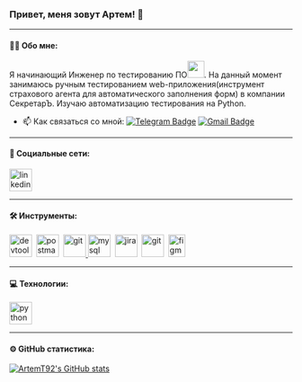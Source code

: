 ### Привет, меня зовут Артем! 👋

---

#### 👨‍💻 Обо мне:
Я начинающий Инженер по тестированию ПО<img src="https://media.giphy.com/media/WUlplcMpOCEmTGBtBW/giphy.gif" width="30px">. На данный момент занимаюсь ручным тестированием web-приложения(инструмент страхового агента для автоматического заполнения форм) в компании СекретарЪ. Изучаю автоматизацию тестирования на Python.  

- 📫 Как связаться со мной: [![Telegram Badge](https://img.shields.io/badge/-trunilinart-blue?style=flat&logo=Telegram&logoColor=white)](https://t.me/trunilinart) [![Gmail Badge](https://img.shields.io/badge/-Gmail-red?style=flat&logo=Gmail&logoColor=white)](mailto:a.trunilin92@mail.ru)

---
#### 🤝 Социальные сети:

  <div id="badges">
    <a href="https://ru.linkedin.com/in/artem-trunilin-925117243" target="_blank">
      <img src="https://cdn-icons-png.flaticon.com/512/2504/2504799.png" width="40" height="40" alt="linkedin" />
    </a>
    

---

#### 🛠 Инструменты:

<div>
  <img src="https://d33wubrfki0l68.cloudfront.net/38b5c953a4667366685d55db55d057c86db1fc54/a0fdc/static/acae6b24d940347661ca901ea07f47c1/chrome-dev-logo-icon.png" title="devtools" alt="devtools" width="40" height="40"/>&nbsp
  <img src="https://seeklogo.com/images/P/postman-logo-0087CA0D15-seeklogo.com.png" title="postman" alt="postman" width="40" height="40"/>&nbsp
  <a href="https://www.jetbrains.com/pycharm/" target="_blank" rel="noreferrer"> <img src="https://raw.githubusercontent.com/daniilshat/daniilshat/2583381c09497c680369e95dce7e029d93484d94/icons/PyCharm.svg" alt="git" width="40" height="40"/> </a>
  <img src="https://cdn.jsdelivr.net/gh/devicons/devicon/icons/mysql/mysql-original.svg" title="mysql" alt="mysql" width="40" height="40"/>&nbsp
  <img src="https://cdn.jsdelivr.net/gh/devicons/devicon/icons/jira/jira-original.svg" title="jira" alt="jira" width="40" height="40"/>&nbsp
  <img src="https://cdn.jsdelivr.net/gh/devicons/devicon/icons/git/git-original.svg" title="git" alt="git" width="40" height="40"/>&nbsp
  <a href="https://www.figma.com/" target="_blank" rel="noreferrer"> <img src="https://raw.githubusercontent.com/daniilshat/daniilshat/2d7eafe5250314b3d422c86b35de062e0f1f5178/icons/figma.svg" alt="figma" width="30" height="40"/> </a> 
</div>

---
#### 💻 Технологии:

<a href="https://www.python.org" target="_blank" rel="noreferrer"> <img src="https://raw.githubusercontent.com/daniilshat/daniilshat/2d7eafe5250314b3d422c86b35de062e0f1f5178/icons/python.svg" alt="python" width="40" height="40"/> </a>


---
#### ⚙️ GitHub статистика:

<a href="http://www.github.com/ArtemT92"><img src="https://github-readme-stats.vercel.app/api?username=ArtemT92&show_icons=true&hide=&count_private=true&title_color=0891b2&text_color=ffffff&icon_color=0891b2&bg_color=000000&hide_border=true&show_icons=true" alt="ArtemT92's GitHub stats" /></a>
